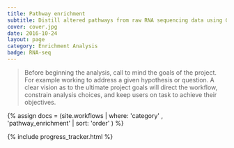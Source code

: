 ```yaml
---
title: Pathway enrichment
subtitle: Distill altered pathways from raw RNA sequencing data using Gene Set enrichment Analysis.
cover: cover.jpg
date: 2016-10-24
layout: page
category: Enrichment Analysis
badge: RNA-seq
---
```


> Before beginning the analysis, call to mind the goals of the project. For example working to address a given hypothesis or question. A clear vision as to the ultimate project goals will direct the workflow, constrain analysis choices, and keep users on task to achieve their objectives.

{% assign docs = (site.workflows | where: 'category' , 'pathway_enrichment' | sort: 'order' ) %}

<div class="progress-tracker-wrapper">
  {% include progress_tracker.html %}
  <div id="progress-tracker-content"></div>
</div>
